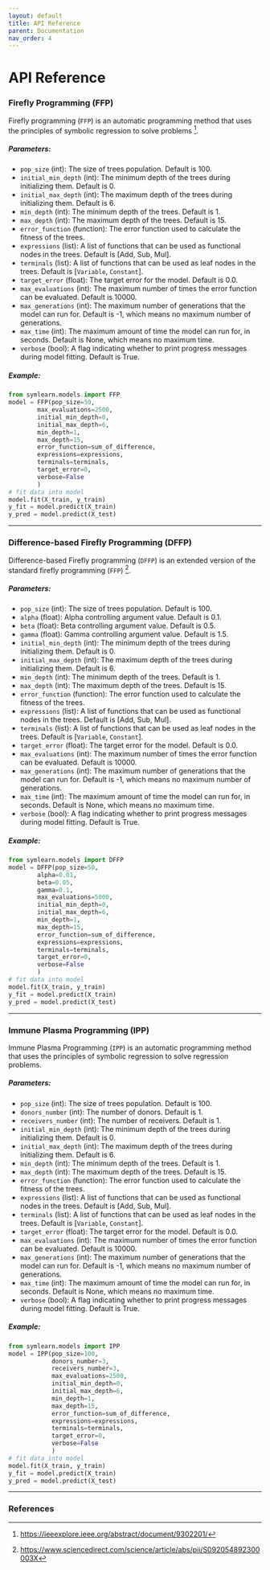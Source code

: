 ```yaml
---
layout: default
title: API Reference
parent: Documentation
nav_order: 4
---
```


# [](#header-1)API Reference

### [](#header-3)Firefly Programming (FFP)
Firefly programming (`FFP`) is an automatic programming method that uses the principles of symbolic regression to solve problems [^1].


##### [](#header-5)Parameters:

- `pop_size` (int): The size of trees population. Default is 100.
- `initial_min_depth` (int): The minimum depth of the trees during initializing them. Default is 0.
- `initial_max_depth` (int): The maximum depth of the trees during initializing them. Default is 6.
- `min_depth` (int): The minimum depth of the trees. Default is 1.
- `max_depth` (int): The maximum depth of the trees. Default is 15.
- `error_function` (function): The error function used to calculate the fitness of the trees.
- `expressions` (list): A list of functions that can be used as functional nodes in the trees. Default is [Add, Sub, Mul].
- `terminals` (list): A list of functions that can be used as leaf nodes in the trees. Default is [`Variable`, `Constant`].
- `target_error` (float): The target error for the model. Default is 0.0.
- `max_evaluations` (int): The maximum number of times the error function can be evaluated. Default is 10000.
- `max_generations` (int): The maximum number of generations that the model can run for. Default is -1, which means no maximum number of generations.
- `max_time` (int): The maximum amount of time the model can run for, in seconds. Default is None, which means no maximum time.
- `verbose` (bool): A flag indicating whether to print progress messages during model fitting. Default is True.

##### [](#header-5)Example:
```python
from symlearn.models import FFP
model = FFP(pop_size=50,
        max_evaluations=2500,
        initial_min_depth=0,
        initial_max_depth=6,
        min_depth=1,
        max_depth=15,
        error_function=sum_of_difference,
        expressions=expressions,
        terminals=terminals,
        target_error=0,
        verbose=False
        )
# fit data into model
model.fit(X_train, y_train)
y_fit = model.predict(X_train)
y_pred = model.predict(X_test)
```

---

### [](#header-3)Difference-based Firefly Programming (DFFP)
Difference-based Firefly programming (`DFFP`) is an extended version of the standard firefly programming (`FFP`) [^2].

##### [](#header-5)Parameters:

- `pop_size` (int): The size of trees population. Default is 100.
- `alpha` (float): Alpha controlling argument value. Default is 0.1.
- `beta` (float): Beta controlling argument value. Default is 0.5.
- `gamma` (float): Gamma controlling argument value. Default is 1.5.
- `initial_min_depth` (int): The minimum depth of the trees during initializing them. Default is 0.
- `initial_max_depth` (int): The maximum depth of the trees during initializing them. Default is 6.
- `min_depth` (int): The minimum depth of the trees. Default is 1.
- `max_depth` (int): The maximum depth of the trees. Default is 15.
- `error_function` (function): The error function used to calculate the fitness of the trees.
- `expressions` (list): A list of functions that can be used as functional nodes in the trees. Default is [Add, Sub, Mul].
- `terminals` (list): A list of functions that can be used as leaf nodes in the trees. Default is [`Variable`, `Constant`].
- `target_error` (float): The target error for the model. Default is 0.0.
- `max_evaluations` (int): The maximum number of times the error function can be evaluated. Default is 10000.
- `max_generations` (int): The maximum number of generations that the model can run for. Default is -1, which means no maximum number of generations.
- `max_time` (int): The maximum amount of time the model can run for, in seconds. Default is None, which means no maximum time.
- `verbose` (bool): A flag indicating whether to print progress messages during model fitting. Default is True.

##### [](#header-5)Example:
```python
from symlearn.models import DFFP
model = DFFP(pop_size=50,
        alpha=0.01,
        beta=0.05,
        gamma=0.1,
        max_evaluations=5000,
        initial_min_depth=0,
        initial_max_depth=6,
        min_depth=1,
        max_depth=15,
        error_function=sum_of_difference,
        expressions=expressions,
        terminals=terminals,
        target_error=0,
        verbose=False
        )
# fit data into model
model.fit(X_train, y_train)
y_fit = model.predict(X_train)
y_pred = model.predict(X_test)
```

---

### [](#header-3)Immune Plasma Programming (IPP)
Immune Plasma Programming (`IPP`) is an automatic programming method that uses the principles of symbolic regression to solve regression problems.

##### [](#header-5)Parameters:

- `pop_size` (int): The size of trees population. Default is 100.
- `donors_number` (int): The number of donors. Default is 1.
- `receivers_number` (int): The number of receivers. Default is 1.
- `initial_min_depth` (int): The minimum depth of the trees during initializing them. Default is 0.
- `initial_max_depth` (int): The maximum depth of the trees during initializing them. Default is 6.
- `min_depth` (int): The minimum depth of the trees. Default is 1.
- `max_depth` (int): The maximum depth of the trees. Default is 15.
- `error_function` (function): The error function used to calculate the fitness of the trees.
- `expressions` (list): A list of functions that can be used as functional nodes in the trees. Default is [Add, Sub, Mul].
- `terminals` (list): A list of functions that can be used as leaf nodes in the trees. Default is [`Variable`, `Constant`].
- `target_error` (float): The target error for the model. Default is 0.0.
- `max_evaluations` (int): The maximum number of times the error function can be evaluated. Default is 10000.
- `max_generations` (int): The maximum number of generations that the model can run for. Default is -1, which means no maximum number of generations.
- `max_time` (int): The maximum amount of time the model can run for, in seconds. Default is None, which means no maximum time.
- `verbose` (bool): A flag indicating whether to print progress messages during model fitting. Default is True.

##### [](#header-5)Example:
```python
from symlearn.models import IPP
model = IPP(pop_size=100,
            donors_number=3,
            receivers_number=3,
            max_evaluations=2500,
            initial_min_depth=0,
            initial_max_depth=6,
            min_depth=1,
            max_depth=15,
            error_function=sum_of_difference,
            expressions=expressions,
            terminals=terminals,
            target_error=0,
            verbose=False
            )
# fit data into model
model.fit(X_train, y_train)
y_fit = model.predict(X_train)
y_pred = model.predict(X_test)
```

---
### [](#header-3)References

[^1]: https://ieeexplore.ieee.org/abstract/document/9302201/
[^2]: https://www.sciencedirect.com/science/article/abs/pii/S092054892300003X
